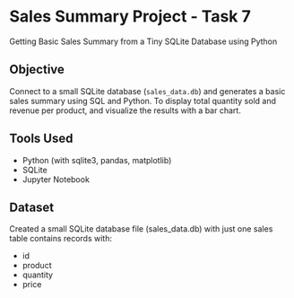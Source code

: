 # Sales Summary Project - Task 7
Getting Basic Sales Summary from a Tiny SQLite Database using Python

## Objective
Connect to a small SQLite database (`sales_data.db`) and generates a basic sales summary using SQL and Python.
To display total quantity sold and revenue per product, and visualize the results with a bar chart.

## Tools Used
- Python (with sqlite3, pandas, matplotlib)
- SQLite
- Jupyter Notebook

## Dataset
Created a small SQLite database file (sales_data.db) with just one sales table contains records with:
- id
- product
- quantity
- price
